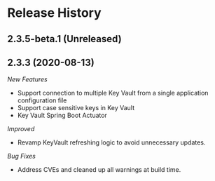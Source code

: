 # Release History

## 2.3.5-beta.1 (Unreleased)


## 2.3.3 (2020-08-13)
_New Features_
- Support connection to multiple Key Vault from a single application configuration file 
- Support case sensitive keys in Key Vault 
- Key Vault Spring Boot Actuator 

_Improved_ 
- Revamp KeyVault refreshing logic to avoid unnecessary updates. 
 
_Bug Fixes_ 
- Address CVEs and cleaned up all warnings at build time. 
